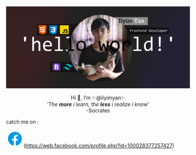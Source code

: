![plot](./img/jumbotron.jpg)
<p align="center">
Hi 👋, I’m ✨@ilyimyan✨<br>
 <i>'The <b>more</b> i learn, the <b>less</b> i realize i know'</i><br>
-Socrates
<br>
 <p>catch me on :</p>

 ![plot](./img/facebook.png)(https://web.facebook.com/profile.php?id=100028377257427)
